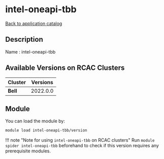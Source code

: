 # intel-oneapi-tbb

[Back to application catalog](../app_catalog.md)

## Description
Name   : intel-oneapi-tbb

## Available Versions on RCAC Clusters
|Cluster|Versions|
|---|---|
|**Bell**|2022.0.0|

## Module
You can load the module by:

```bash
module load intel-oneapi-tbb/version
```

!!! note "Note for using `intel-oneapi-tbb` on RCAC clusters"
    Run `module spider intel-oneapi-tbb` beforehand to check if this version requires any prerequisite modules.
